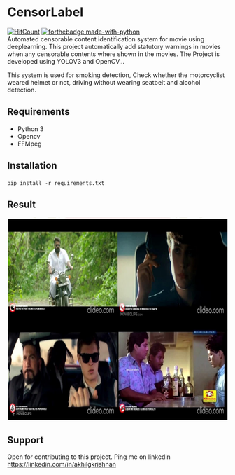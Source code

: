 
# CensorLabel
[![HitCount](http://hits.dwyl.com/AkhilGKrishnan/CensorLabel.svg)](http://hits.dwyl.com/AkhilGKrishnan/CensorLabel)  [![forthebadge made-with-python](http://ForTheBadge.com/images/badges/made-with-python.svg)](https://www.python.org/)<br>
Automated censorable content identification system for movie using deeplearning. This project automatically add statutory warnings in movies when any censorable contents where shown in the movies.
The Project is developed using YOLOV3 and OpenCV...

This system is used for smoking detection, Check whether the motorcyclist weared helmet or not, driving without wearing seatbelt and alcohol detection.

## Requirements

* Python 3
* Opencv
* FFMpeg


## Installation

`pip install -r requirements.txt`

## Result
![result](DeepinScreenshot_20200801233307.png)

## Support

Open for contributing to this project. Ping me on linkedin https://linkedin.com/in/akhilgkrishnan
